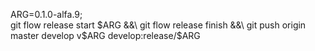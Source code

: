 ARG=0.1.0-alfa.9;\
 git flow release start $ARG &&\
 git flow release finish &&\
 git push origin master develop v$ARG develop:release/$ARG
